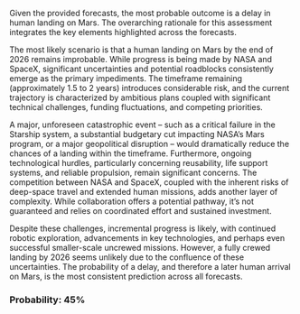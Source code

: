 Given the provided forecasts, the most probable outcome is a delay in human landing on Mars. The overarching rationale for this assessment integrates the key elements highlighted across the forecasts.

The most likely scenario is that a human landing on Mars by the end of 2026 remains improbable. While progress is being made by NASA and SpaceX, significant uncertainties and potential roadblocks consistently emerge as the primary impediments. The timeframe remaining (approximately 1.5 to 2 years) introduces considerable risk, and the current trajectory is characterized by ambitious plans coupled with significant technical challenges, funding fluctuations, and competing priorities. 

A major, unforeseen catastrophic event – such as a critical failure in the Starship system, a substantial budgetary cut impacting NASA’s Mars program, or a major geopolitical disruption – would dramatically reduce the chances of a landing within the timeframe. Furthermore, ongoing technological hurdles, particularly concerning reusability, life support systems, and reliable propulsion, remain significant concerns. The competition between NASA and SpaceX, coupled with the inherent risks of deep-space travel and extended human missions, adds another layer of complexity. While collaboration offers a potential pathway, it’s not guaranteed and relies on coordinated effort and sustained investment. 

Despite these challenges, incremental progress is likely, with continued robotic exploration, advancements in key technologies, and perhaps even successful smaller-scale uncrewed missions. However, a fully crewed landing by 2026 seems unlikely due to the confluence of these uncertainties. The probability of a delay, and therefore a later human arrival on Mars, is the most consistent prediction across all forecasts.

### Probability: 45%
